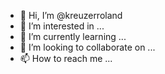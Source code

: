 - 👋 Hi, I’m @kreuzerroland
- 👀 I’m interested in ...
- 🌱 I’m currently learning ...
- 💞️ I’m looking to collaborate on ...
- 📫 How to reach me ...

<!---
kreuzerroland/kreuzerroland is a ✨ special ✨ repository because its `README.md` (this file) appears on your GitHub profile.
You can click the Preview link to take a look at your changes.
--->
